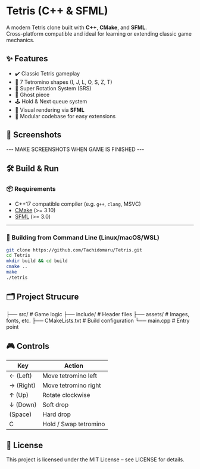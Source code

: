 # Tetris (C++ & SFML)

A modern Tetris clone built with **C++**, **CMake**, and **SFML**.  
Cross-platform compatible and ideal for learning or extending classic game mechanics.

## ✨ Features

- ✔️ Classic Tetris gameplay
- 🧩 7 Tetromino shapes (I, J, L, O, S, Z, T)
- 🔄 Super Rotation System (SRS)
- 👻 Ghost piece
- 🕹️ Hold & Next queue system
- 🎨 Visual rendering via **SFML**
- 🧱 Modular codebase for easy extensions

## 📸 Screenshots

--- MAKE SCREENSHOTS WHEN GAME IS FINISHED ---

## 🛠️ Build & Run

### 📦 Requirements
- C++17 compatible compiler (e.g. `g++`, `clang`, MSVC)
- [CMake](https://cmake.org/) (>= 3.10)
- [SFML](https://www.sfml-dev.org/) (>= 3.0)

---

### 🔧 Building from Command Line (Linux/macOS/WSL)

```bash
git clone https://github.com/Tachidomaru/Tetris.git
cd Tetris
mkdir build && cd build
cmake ..
make
./tetris
```

## 🗂️ Project Strucure

├── src/           # Game logic
├── include/       # Header files
├── assets/        # Images, fonts, etc.
├── CMakeLists.txt # Build configuration
└── main.cpp       # Entry point

## 🎮 Controls

| Key           | Action                    |
|---------------|---------------------------|
| ← (Left)      | Move tetromino left       |
| → (Right)     | Move tetromino right      |
| ↑ (Up)        | Rotate clockwise          |
| ↓ (Down)      | Soft drop                 |
|   (Space)     | Hard drop                 |
| C             | Hold / Swap tetromino     |

## 📄 License

This project is licensed under the MIT License – see LICENSE for details.